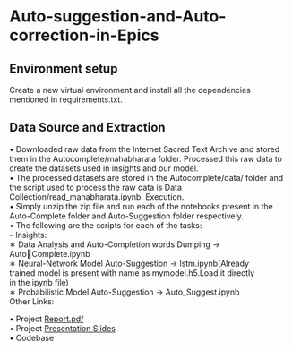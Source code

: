 # Auto-suggestion-and-Auto-correction-in-Epics </br>
## Environment setup
Create a new virtual environment and install all the dependencies mentioned in
requirements.txt. 
## Data Source and Extraction
• Downloaded raw data from the Internet Sacred Text Archive and stored
them in the Autocomplete/mahabharata folder. Processed this raw data to create
the datasets used in insights and our model.  </br>
• The processed datasets are stored in the Autocomplete/data/ folder and the script used
to process the raw data is Data Collection/read_mahabharata.ipynb.
Execution.</br>
• Simply unzip the zip file and run each of the notebooks present in the
Auto-Complete folder and Auto-Suggestion folder respectively.</br>
• The following are the scripts for each of the tasks:</br>
– Insights:</br>
∗ Data Analysis and Auto-Completion words Dumping -> AutoComplete.ipynb</br>
∗ Neural-Network Model Auto-Suggestion -> lstm.ipynb(Already</br>
trained model is present with name as mymodel.h5.Load it directly</br>
in the ipynb file)</br>
∗ Probabilistic Model Auto-Suggestion -> Auto_Suggest.ipynb </br>
Other Links:</br>

• Project [Report.pdf](https://github.com/pragyaagrawal19/Auto-suggestion-and-Auto-correction-in-Epics/files/7643862/Report.pdf) </br>
• Project  [Presentation Slides](https://github.com/pragyaagrawal19/Auto-suggestion-and-Auto-correction-in-Epics/files/7643868/g-22-slides.pdf) </br>
• Codebase</br>

